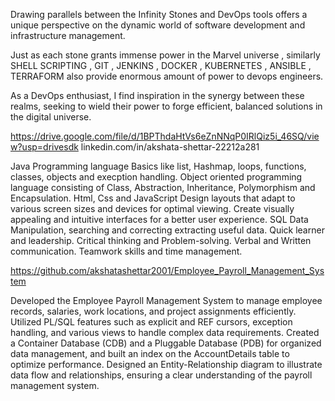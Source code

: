Drawing parallels between the Infinity Stones and DevOps tools offers a unique perspective on the dynamic world of software development and infrastructure management. 

Just as each stone grants immense power in the Marvel universe , similarly SHELL SCRIPTING , GIT , JENKINS , DOCKER , KUBERNETES , ANSIBLE , TERRAFORM also provide enormous amount of power to devops engineers.

As a DevOps enthusiast, I find inspiration in the synergy between these realms, seeking to wield their power to forge efficient, balanced solutions in the digital universe.


https://drive.google.com/file/d/1BPThdaHtVs6eZnNNqP0IRlQiz5i_46SQ/view?usp=drivesdk
linkedin.com/in/akshata-shettar-22212a281

Java Programming language
Basics like list, Hashmap, loops, functions, classes, objects and execption handling.
Object oriented programming language consisting of Class, Abstraction, Inheritance, Polymorphism and Encapsulation.
Html, Css and JavaScript
Design layouts that adapt to various screen sizes and devices for optimal viewing.
Create visually appealing and intuitive interfaces for a better user experience.
SQL
Data Manipulation, searching and correcting extracting useful data.
Quick learner and leadership. Critical thinking and Problem-solving.
Verbal and Written communication.
Teamwork skills and time management.

https://github.com/akshatashettar2001/Employee_Payroll_Management_System

Developed the Employee Payroll Management System to manage employee records, salaries, work locations, and project assignments efficiently. Utilized PL/SQL features such as explicit and REF cursors, exception handling, and various views to handle complex data requirements. Created a Container Database (CDB) and a Pluggable Database (PDB) for organized data management, and built an index on the AccountDetails table to optimize performance. Designed an Entity-Relationship diagram to illustrate data flow and relationships, ensuring a clear understanding of the payroll management system.
